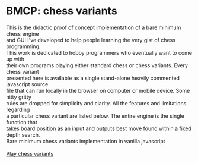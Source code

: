 # BMCP: chess variants
This is the didactic proof of concept implementation of a bare minimum chess engine<br>
and GUI I've developed to help people learning the very gist of chess programming.<br>
This work is dedicated to hobby programmers who eventually want to come up with<br>
their own programs playing either standard chess or chess variants. Every chess variant<br>
presented here is available as a single stand-alone heavily commented javascript source<br>
file that can run locally in the browser on computer or mobile device. Some nitty gritty<br>
rules are dropped for simplicity and clarity. All the features and limitations regarding<br>
a particular chess variant are listed below. The entire engine is the single function that<br>
takes board position as an input and outputs best move found within a fixed depth search.<br>
Bare minimum chess variants implementation in vanilla javascript<br><br>
<a href="https://maksimkorzh.github.io/bmcp-variants/">Play chess variants</a>
